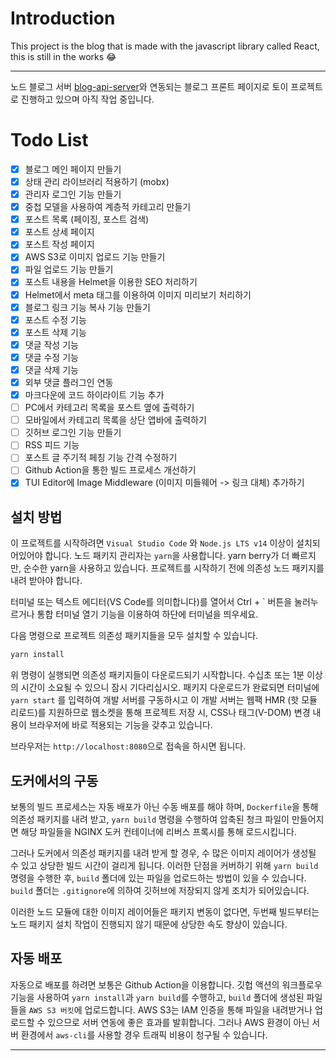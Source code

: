 # Introduction

This project is the blog that is made with the javascript library called React, this is still in the works 😂

---

노드 블로그 서버 [blog-api-server](https://github.com/biud436/blog-api-server)와 연동되는 블로그 프론트 페이지로 토이 프로젝트로 진행하고 있으며 아직 작업 중입니다.

# Todo List

-   [x] 블로그 메인 페이지 만들기
-   [x] 상태 관리 라이브러리 적용하기 (mobx)
-   [x] 관리자 로그인 기능 만들기
-   [x] 중첩 모델을 사용하여 계층적 카테고리 만들기
-   [x] 포스트 목록 (페이징, 포스트 검색)
-   [x] 포스트 상세 페이지
-   [x] 포스트 작성 페이지
-   [x] AWS S3로 이미지 업로드 기능 만들기
-   [x] 파일 업로드 기능 만들기
-   [x] 포스트 내용을 Helmet을 이용한 SEO 처리하기
-   [x] Helmet에서 meta 태그를 이용하여 이미지 미리보기 처리하기
-   [x] 블로그 링크 기능 복사 기능 만들기
-   [x] 포스트 수정 기능
-   [x] 포스트 삭제 기능
-   [x] 댓글 작성 기능
-   [x] 댓글 수정 기능
-   [x] 댓글 삭제 기능
-   [x] 외부 댓글 플러그인 연동
-   [x] 마크다운에 코드 하이라이트 기능 추가
-   [ ] PC에서 카테고리 목록을 포스트 옆에 출력하기
-   [ ] 모바일에서 카테고리 목록을 상단 앱바에 출력하기
-   [ ] 깃허브 로그인 기능 만들기
-   [ ] RSS 피드 기능
-   [ ] 포스트 글 주기적 페칭 기능 간격 수정하기
-   [ ] Github Action을 통한 빌드 프로세스 개선하기
-   [x] TUI Editor에 Image Middleware (이미지 미들웨어 -> 링크 대체) 추가하기

## 설치 방법

이 프로젝트를 시작하려면 `Visual Studio Code` 와 `Node.js LTS v14` 이상이 설치되어있어야 합니다. 노드 패키지 관리자는 `yarn`을 사용합니다. yarn berry가 더 빠르지만, 순수한 yarn을 사용하고 있습니다. 프로젝트를 시작하기 전에 의존성 노드 패키지를 내려 받아야 합니다.

터미널 또는 텍스트 에디터(VS Code를 의미합니다)를 열어서 Ctrl + ` 버튼을 눌러누르거나 통합 터미널 열기 기능을 이용하여 하단에 터미널을 띄우세요.

다음 명령으로 프로젝트 의존성 패키지들을 모두 설치할 수 있습니다.

```bash
yarn install
```

위 명령이 실행되면 의존성 패키지들이 다운로드되기 시작합니다. 수십초 또는 1분 이상의 시간이 소요될 수 있으니 잠시 기다리십시오. 패키지 다운로드가 완료되면 터미널에 `yarn start` 를 입력하여 개발 서버를 구동하시고 이 개발 서버는 웹팩 HMR (핫 모듈 리로드)를 지원하므로 웹소켓을 통해 프로젝트 저장 시, CSS나 태그(V-DOM) 변경 내용이 브라우저에 바로 적용되는 기능을 갖추고 있습니다.

브라우저는 `http://localhost:8080`으로 접속을 하시면 됩니다.

## 도커에서의 구동

보통의 빌드 프로세스는 자동 배포가 아닌 수동 배포를 해야 하며, `Dockerfile`을 통해 의존성 패키지를 내려 받고, `yarn build` 명령을 수행하여 압축된 청크 파일이 만들어지면 해당 파일들을 NGINX 도커 컨테이너에 리버스 프록시를 통해 로드시킵니다.

그러나 도커에서 의존성 패키지를 내려 받게 할 경우, 수 많은 이미지 레이어가 생성될 수 있고 상당한 빌드 시간이 걸리게 됩니다. 이러한 단점을 커버하기 위해 `yarn build` 명령을 수행한 후, `build` 폴더에 있는 파일을 업로드하는 방법이 있을 수 있습니다. `build` 폴더는 `.gitignore`에 의하여 깃허브에 저장되지 않게 조치가 되어있습니다.

이러한 노드 모듈에 대한 이미지 레이어들은 패키지 변동이 없다면, 두번째 빌드부터는 노드 패키지 설치 작업이 진행되지 않기 때문에 상당한 속도 향상이 있습니다.

## 자동 배포

자동으로 배포를 하려면 보통은 Github Action을 이용합니다. 깃헙 액션의 워크플로우 기능을 사용하여 `yarn install`과 `yarn build`를 수행하고, `build` 폴더에 생성된 파일들을 `AWS S3 버킷`에 업로드합니다. AWS S3는 IAM 인증을 통해 파일을 내려받거나 업로드할 수 있으므로 서버 연동에 좋은 효과를 발휘합니다. 그러나 AWS 환경이 아닌 서버 환경에서 `aws-cli`를 사용할 경우 트래픽 비용이 청구될 수 있습니다.

---
